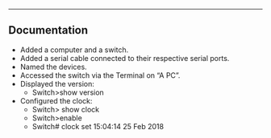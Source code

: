 ---

<h2 id="documentation">Documentation</h2>
<ul>
<li>Added a computer and a switch.</li>
<li>Added a serial cable connected to their respective serial ports.</li>
<li>Named the devices.</li>
<li>Accessed the switch via the Terminal on “A PC”.</li>
<li>Displayed the version:
<ul>
<li>Switch&gt;show version</li>
</ul>
</li>
<li>Configured the clock:
<ul>
<li>Switch&gt; show clock</li>
<li>Switch&gt;enable</li>
<li>Switch# clock set 15:04:14 25 Feb 2018</li>
</ul>
</li>
</ul>

